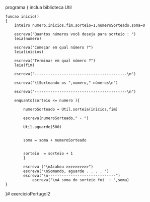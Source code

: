 programa
{
	inclua biblioteca Util
	
	funcao inicio()
	{
		inteiro numero,inicios,fim,sorteio=1,numeroSorteado,soma=0
		
		escreva("Quantos números você deseja para sorteio : ")
		leia(numero)

		escreva("Começar em qual número ?")
		leia(inicios) 
		
		escreva("Terminar em qual número ?")
		leia(fim)

		escreva("-----------------------------------------\n")
		
		escreva("\tSorteando os ",numero," números\n")

		escreva("-----------------------------------------\n") 
		
		enquanto(sorteio <= numero ){
			
			numeroSorteado = Util.sorteia(inicios,fim)

			escreva(numeroSorteado," - ")

			Util.aguarde(500)
			
			
			soma = soma + numeroSorteado
			
			
			sorteio  = sorteio + 1
			}

			escreva ("\nAcabou >>>>>>>>>>")
			escreva("\nSomando, aguarde . . . . ")
			escreva("\n------------------------------")
		    	escreva("\nA soma do sorteio foi  : ",soma)	
	}
}# exercicioPortugol2
